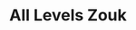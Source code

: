 ---
title: All Levels Zouk
groups: zouk-boise
studios: broadway-dance-and-event-center
schedule:
    day: Thursday
    time: 7:30 PM
order: 500

website: https://www.eventcreate.com/e/zoukboise/
styles:
    - Zouk
---